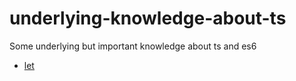 # underlying-knowledge-about-ts

Some underlying but important knowledge about ts and es6

- [let](variable-declarations/)
